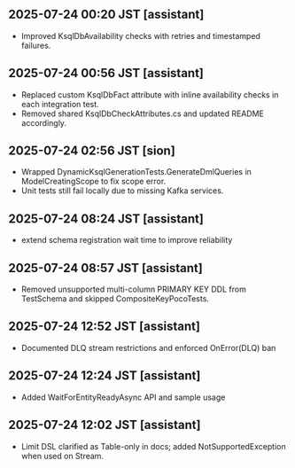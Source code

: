 ## 2025-07-24 00:20 JST [assistant]
- Improved KsqlDbAvailability checks with retries and timestamped failures.

## 2025-07-24 00:56 JST [assistant]
- Replaced custom KsqlDbFact attribute with inline availability checks in each integration test.
- Removed shared KsqlDbCheckAttributes.cs and updated README accordingly.

## 2025-07-24 02:56 JST [sion]
- Wrapped DynamicKsqlGenerationTests.GenerateDmlQueries in ModelCreatingScope to
  fix scope error.
- Unit tests still fail locally due to missing Kafka services.
## 2025-07-24 08:24 JST [assistant]
- extend schema registration wait time to improve reliability
## 2025-07-24 08:57 JST [assistant]
- Removed unsupported multi-column PRIMARY KEY DDL from TestSchema and skipped CompositeKeyPocoTests.

## 2025-07-24 12:52 JST [assistant]
- Documented DLQ stream restrictions and enforced OnError(DLQ) ban


## 2025-07-24 12:24 JST [assistant]
- Added WaitForEntityReadyAsync API and sample usage
## 2025-07-24 12:02 JST [assistant]
- Limit DSL clarified as Table-only in docs; added NotSupportedException when used on Stream.
